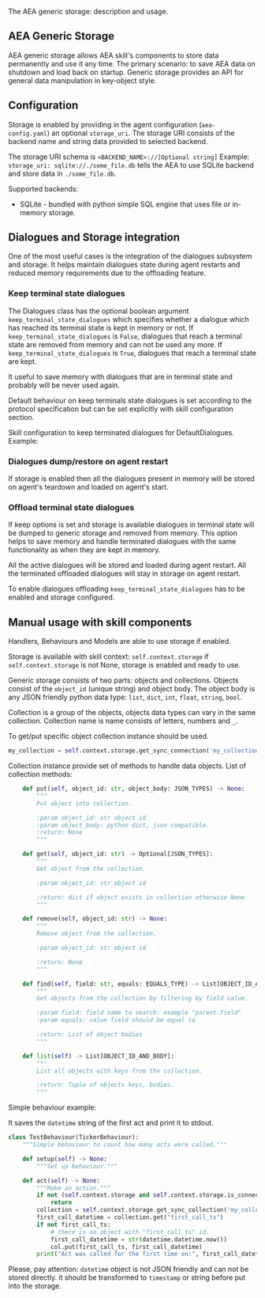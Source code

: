 The AEA generic storage: description and usage.

## AEA Generic Storage
AEA generic storage allows AEA skill's components to store data permanently and use it any time.
The primary scenario: to save AEA data on shutdown and load back on startup.
Generic storage provides an API for general data manipulation in key-object style.


## Configuration
Storage is enabled by providing in the agent configuration (`aea-config.yaml`) an optional `storage_uri`. The storage URI consists of the backend name and string data provided to selected backend.

The storage URI schema is `<BACKEND_NAME>://[Optional string]`
Example: `storage_uri: sqlite://./some_file.db` tells the AEA to use SQLite backend and store data in `./some_file.db`.

Supported backends:
* SQLite - bundled with python simple SQL engine that uses file or in-memory storage.

## Dialogues and Storage integration

One of the most useful cases is the integration of the dialogues subsystem and storage. It helps maintain dialogues state during agent restarts and reduced memory requirements due to the offloading feature.

### Keep terminal state dialogues

The Dialogues class has the optional boolean argument `keep_terminal_state_dialogues`
which specifies whether a dialogue which has reached its terminal state is kept in memory or not. If `keep_terminal_state_dialogues` is `False`, dialogues that reach a terminal state are removed from memory and can not be used any more. If `keep_terminal_state_dialogues` is `True`, dialogues that reach a terminal state are kept.

It useful to save memory with dialogues that are in terminal state and probably will be never used again.

Default behaviour on keep terminals state dialogues is set according to the protocol specification but can be set explicitly with skill configuration section.


Skill configuration to keep terminated dialogues for DefaultDialogues.
Example:
### Dialogues dump/restore on agent restart
If storage is enabled then all the dialogues present in memory will be stored on agent's teardown and loaded on agent's start.


### Offload terminal state dialogues

If keep options is set and storage is available dialogues in terminal state will be dumped to generic storage and removed from memory. This option helps to save memory and handle terminated dialogues with the same functionality as when they are kept in memory.

All the active dialogues will be stored and loaded during agent restart. All the terminated offloaded dialogues will stay in storage on agent restart.

To enable dialogues offloading `keep_terminal_state_dialogues` has to be enabled and storage configured.


## Manual usage with skill components
Handlers, Behaviours and Models are able to use storage if enabled.

Storage is available with skill context: `self.context.storage`
if `self.context.storage` is not None, storage is enabled and ready to use.

Generic storage consists of two parts: objects and collections.
Objects consist of the `object_id` (unique string) and object body. The object body is any JSON friendly python data type: `list`, `dict`, `int`, `float`, `string`, `bool`.

Collection is a group of the objects, objects data types can vary in the same collection.
Collection name is name consists of letters, numbers and `_`.


To get/put specific object collection instance should be used.
``` python
my_collection = self.context.storage.get_sync_connection('my_collection')
```

Collection instance provide set of methods to handle data objects.
List of collection methods:
``` python
    def put(self, object_id: str, object_body: JSON_TYPES) -> None:
        """
        Put object into collection.

        :param object_id: str object id
        :param object_body: python dict, json compatible.
        :return: None
        """

    def get(self, object_id: str) -> Optional[JSON_TYPES]:
        """
        Get object from the collection.

        :param object_id: str object id

        :return: dict if object exists in collection otherwise None
        """

    def remove(self, object_id: str) -> None:
        """
        Remove object from the collection.

        :param object_id: str object id

        :return: None
        """

    def find(self, field: str, equals: EQUALS_TYPE) -> List[OBJECT_ID_AND_BODY]:
        """
        Get objects from the collection by filtering by field value.

        :param field: field name to search: example "parent.field"
        :param equals: value field should be equal to

        :return: List of object bodies
        """

    def list(self) -> List[OBJECT_ID_AND_BODY]:
        """
        List all objects with keys from the collection.

        :return: Tuple of objects keys, bodies.
        """
```



Simple behaviour example:

It saves the `datetime` string of the first act and print it to stdout.
``` python
class TestBehaviour(TickerBehaviour):
    """Simple behaviour to count how many acts were called."""

    def setup(self) -> None:
        """Set up behaviour."""

    def act(self) -> None:
        """Make an action."""
        if not (self.context.storage and self.context.storage.is_connected):
        	return
        collection = self.context.storage.get_sync_collection('my_collection')
        first_call_datetime = collection.get("first_call_ts")
        if not first_call_ts:
            # there is no object with "first_call_ts" id.
            first_call_datetime = str(datetime.datetime.now())
	        col.put(first_call_ts, first_call_datetime)
	    print("Act was called for the first time on:", first_call_datetime)
```

Please, pay attention: `datetime` object is not JSON friendly and can not be stored directly. it should be transformed to `timestamp` or string before put into the storage.
